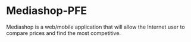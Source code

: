 # Mediashop-PFE
Mediashop is a web/mobile application that will allow the Internet user to compare prices and find the most competitive.
